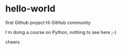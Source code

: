# hello-world
first Github project
Hi GitHub community

I´m doing a course on Python, nothing to see here ;-)

cheers
